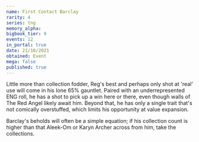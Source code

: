 ```yaml
---
name: First Contact Barclay
rarity: 4
series: tng
memory_alpha:
bigbook_tier: 9
events: 12
in_portal: true
date: 21/10/2021
obtained: Event
mega: false
published: true
---
```


Little more than collection fodder, Reg's best and perhaps only shot at 'real' use will come in his lone 65% gauntlet. Paired with an underrepresented ENG roll, he has a shot to pick up a win here or there, even though walls of The Red Angel likely await him. Beyond that, he has only a single trait that's not comically overstuffed, which limits his opportunity at value expansion. 

Barclay's beholds will often be a simple equation; if his collection count is higher than that Aleek-Om or Karyn Archer across from him, take the collections.
